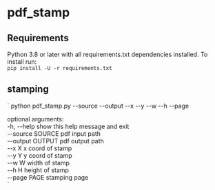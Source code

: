 # pdf_stamp

## Requirements
Python 3.8 or later with all requirements.txt dependencies installed. To install run:  
`
pip install -U -r requirements.txt
`

## stamping
`
python pdf_stamp.py --source --output --x --y --w --h --page  

optional arguments:  
    -h, --help       show this help message and exit  
    --source SOURCE  pdf input path  
    --output OUTPUT  pdf output path  
    --x X            x coord of stamp  
    --y Y            y coord of stamp  
    --w W            width of stamp  
    --h H            height of stamp  
    --page PAGE      stamping page  
    `
